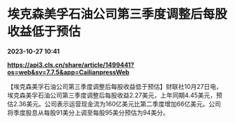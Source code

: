 # 埃克森美孚石油公司第三季度调整后每股收益低于预估

**2023-10-27 10:41**

**https://api3.cls.cn/share/article/1499441?os=web&sv=7.7.5&app=CailianpressWeb**

【埃克森美孚石油公司第三季度调整后每股收益低于预估】财联社10月27日电，埃克森美孚石油公司第三季度调整后每股收益2.27美元，上年同期4.45美元，预估2.36美元。公司表示运营现金流为160亿美元比第二季度增加66亿美元。公司将季度股息从每股91美分上调至每股95美分预估为94美分。